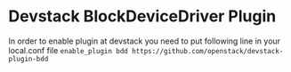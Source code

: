 Devstack BlockDeviceDriver Plugin
=================================

In order to enable plugin at devstack you need to put following
line in your local.conf file ``enable_plugin bdd https://github.com/openstack/devstack-plugin-bdd``
